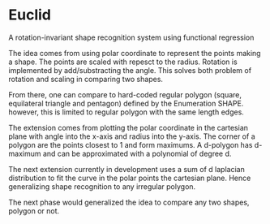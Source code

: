 # Euclid
A rotation-invariant shape recognition system using functional regression



The idea comes from using polar coordinate to represent the points making a shape. The points are scaled with repesct to the radius.
Rotation is implemented by add/substracting the angle. This solves both problem of rotation and scaling in comparing two shapes. 

From there, one can compare to hard-coded regular polygon (square, equilateral triangle and pentagon) defined by the Enumeration SHAPE.
however, this is limited to regular polygon with the same length edges.


The extension comes from plotting the polar coordinate in the cartesian plane with angle into the x-axis and radius into the y-axis. 
The corner of a polygon are the points closest to 1 and form maximums. A d-polygon has d-maximum and can be approximated with 
a polynomial of degree d.



The next extension currently in development uses a sum of d laplacian distribution to fit the curve in the polar points the 
cartesian plane. Hence generalizing shape recognition to any irregular polygon.




The next phase would generalized the idea to compare any two shapes, polygon or not. 
